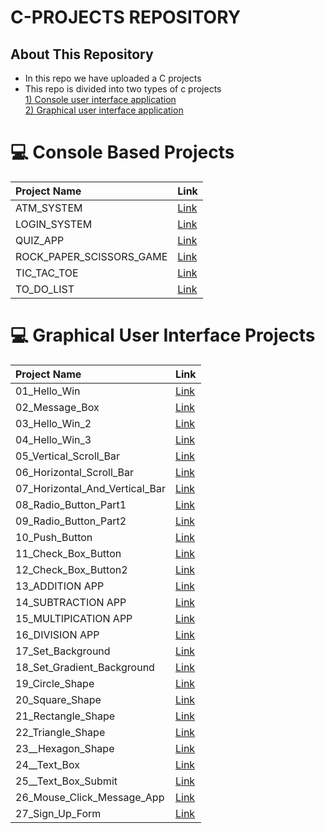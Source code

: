 # C-PROJECTS REPOSITORY

## About This Repository
- In this repo we have uploaded a C projects
- This repo is divided into two types of c projects <br>
 <a href="https://github.com/PushpakKhadke/C-PROJECTS/tree/main/CONSOLE_BASED_PROJECT">1) Console user interface application</a> <br>
 <a href="https://github.com/PushpakKhadke/C-PROJECTS/tree/main/GUI_C_BASED_PROJECT">2) Graphical user interface application</a> <br>
  

# 💻 Console Based Projects 
|Project Name|Link|
| :---        | :---          |
| ATM_SYSTEM        |	<a href="https://github.com/PushpakKhadke/C-PROJECTS/tree/main/CONSOLE_BASED_PROJECT/ATM_SYSTEM">Link</a>   |
| LOGIN_SYSTEM      |	<a href="https://github.com/PushpakKhadke/C-PROJECTS/tree/main/CONSOLE_BASED_PROJECT/LOGIN_SYSTEM">Link</a>   |
| QUIZ_APP          |	<a href="https://github.com/PushpakKhadke/C-PROJECTS/tree/main/CONSOLE_BASED_PROJECT/QUIZ_APP">Link</a>   |
| ROCK_PAPER_SCISSORS_GAME    |	<a href="https://github.com/PushpakKhadke/C-PROJECTS/tree/main/CONSOLE_BASED_PROJECT/ROCK_PAPER_SCISSORS_GAME">Link</a>   |
| TIC_TAC_TOE    |	<a href="https://github.com/PushpakKhadke/C-PROJECTS/tree/main/CONSOLE_BASED_PROJECT/TIC_TAC_TOE">Link</a>   |
| TO_DO_LIST   |	<a href="https://github.com/PushpakKhadke/C-PROJECTS/tree/main/CONSOLE_BASED_PROJECT/TO_DO_LIST">Link</a>   |

# 💻 Graphical User Interface Projects
|Project Name|Link|
| :---        | :---          |
| 01_Hello_Win       |	<a href="https://github.com/PushpakKhadke/C-PROJECTS/tree/main/GUI_C_BASED_PROJECT/01_Hello_Win">Link</a>   |
| 02_Message_Box       |	<a href="https://github.com/PushpakKhadke/C-PROJECTS/tree/main/GUI_C_BASED_PROJECT/02_Message_Box">Link</a>   |
| 03_Hello_Win_2      |	<a href="https://github.com/PushpakKhadke/C-PROJECTS/tree/main/GUI_C_BASED_PROJECT/03_Hello_Win_2">Link</a>   |
| 04_Hello_Win_3      |	<a href="https://github.com/PushpakKhadke/C-PROJECTS/tree/main/GUI_C_BASED_PROJECT/04_Hello_Win_3">Link</a>   |
| 05_Vertical_Scroll_Bar     |	<a href="https://github.com/PushpakKhadke/C-PROJECTS/tree/main/GUI_C_BASED_PROJECT/05_Vertical_Scroll_Bar">Link</a>   |
| 06_Horizontal_Scroll_Bar      |	<a href="https://github.com/PushpakKhadke/C-PROJECTS/tree/main/GUI_C_BASED_PROJECT/06_Horizontal_Scroll_Bar">Link</a>   |
| 07_Horizontal_And_Vertical_Bar   |	<a href="https://github.com/PushpakKhadke/C-PROJECTS/tree/main/GUI_C_BASED_PROJECT/07_Horizontal_And_Vertical_Bar">Link</a>   |
| 08_Radio_Button_Part1      |	<a href="https://github.com/PushpakKhadke/C-PROJECTS/tree/main/GUI_C_BASED_PROJECT/08_Radio_Button_Part1">Link</a>   |
| 09_Radio_Button_Part2      |	<a href="https://github.com/PushpakKhadke/C-PROJECTS/tree/main/GUI_C_BASED_PROJECT/09_Radio_Button_Part2">Link</a>   |
| 10_Push_Button      |	<a href="https://github.com/PushpakKhadke/C-PROJECTS/tree/main/GUI_C_BASED_PROJECT/10_Push_Button">Link</a>   |
|  11_Check_Box_Button     |	<a href="https://github.com/PushpakKhadke/C-PROJECTS/tree/main/GUI_C_BASED_PROJECT/11_Check_Box_Button">Link</a>   |
|   12_Check_Box_Button2    |	<a href="https://github.com/PushpakKhadke/C-PROJECTS/tree/main/GUI_C_BASED_PROJECT/12_Check_Box_Button2">Link</a>   |
|   13_ADDITION APP   |	<a href="https://github.com/PushpakKhadke/C-PROJECTS/tree/main/GUI_C_BASED_PROJECT/13_ADDITION%20APP">Link</a>   |
|   14_SUBTRACTION APP   |	<a href="https://github.com/PushpakKhadke/C-PROJECTS/tree/main/GUI_C_BASED_PROJECT/14_SUBTRACTION%20APP">Link</a>   |
|    15_MULTIPICATION  APP   |	<a href="https://github.com/PushpakKhadke/C-PROJECTS/tree/main/GUI_C_BASED_PROJECT/15_MULTIPICATION%20%20APP">Link</a>   |
|  16_DIVISION APP     |	<a href="https://github.com/PushpakKhadke/C-PROJECTS/tree/main/GUI_C_BASED_PROJECT/16_DIVISION%20APP">Link</a>   |
|  17_Set_Background     |	<a href="https://github.com/PushpakKhadke/C-PROJECTS/tree/main/GUI_C_BASED_PROJECT/17_Set_Background">Link</a>   |
|   18_Set_Gradient_Background    |	<a href="https://github.com/PushpakKhadke/C-PROJECTS/tree/main/GUI_C_BASED_PROJECT/18_Set_Gradient_Background">Link</a>   |
| 19_Circle_Shape      |	<a href="https://github.com/PushpakKhadke/C-PROJECTS/tree/main/GUI_C_BASED_PROJECT/19_Circle_Shape">Link</a>   |
| 20_Square_Shape     |	<a href="https://github.com/PushpakKhadke/C-PROJECTS/tree/main/GUI_C_BASED_PROJECT/20_Square_Shape">Link</a>   |
| 21_Rectangle_Shape     |	<a href="https://github.com/PushpakKhadke/C-PROJECTS/tree/main/GUI_C_BASED_PROJECT/21_Rectangle_Shape">Link</a>   |
| 22_Triangle_Shape      |	<a href="https://github.com/PushpakKhadke/C-PROJECTS/tree/main/GUI_C_BASED_PROJECT/22_Triangle_Shape">Link</a>   |
|   23__Hexagon_Shape    |	<a href="https://github.com/PushpakKhadke/C-PROJECTS/tree/main/GUI_C_BASED_PROJECT/23__Hexagon_Shape">Link</a>   |
|  24__Text_Box   |	<a href="https://github.com/PushpakKhadke/C-PROJECTS/tree/main/GUI_C_BASED_PROJECT/24__Text_Box">Link</a>   |
|   25__Text_Box_Submit   |	<a href="https://github.com/PushpakKhadke/C-PROJECTS/tree/main/GUI_C_BASED_PROJECT/25__Text_Box_Submit">Link</a>   |
|     26_Mouse_Click_Message_App |	<a href="https://github.com/PushpakKhadke/C-PROJECTS/tree/main/GUI_C_BASED_PROJECT/26_Mouse_Click_Message_App">Link</a>   |
|      27_Sign_Up_Form|	<a href="https://github.com/PushpakKhadke/C-PROJECTS/tree/main/GUI_C_BASED_PROJECT/27_Sign_Up_Form">Link</a>   |
<!--
|      |	<a href="">Link</a>   |
-->


